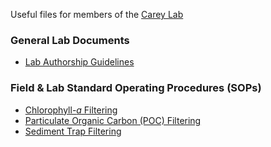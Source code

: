 Useful files for members of the [Carey Lab](https://www.carey.biol.vt.edu/)

### General Lab Documents  
* [Lab Authorship Guidelines](https://github.com/CareyLabVT/LabDocuments/blob/master/docs/Authorship_Guidelines.md)

### Field & Lab Standard Operating Procedures (SOPs)
* [Chlorophyll-*a* Filtering](https://github.com/CareyLabVT/LabDocuments/blob/master/docs/Chl-a_Filtering_SOP.md)
* [Particulate Organic Carbon (POC) Filtering](https://github.com/CareyLabVT/LabDocuments/blob/master/docs/POC_Filtering_SOP.md)
* [Sediment Trap Filtering](https://github.com/CareyLabVT/LabDocuments/blob/master/docs/SedTrap_Filtering_SOP.md)